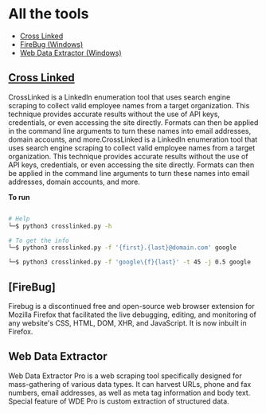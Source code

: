 # All  the tools

  -  <a href="##Cross Linked">Cross Linked</a> 
  -  <a href="##FireBug">FireBug (Windows) </a> 
  - <a href="##Web Data Extractor "> Web Data Extractor (Windows)</a>

## [Cross Linked](https://github.com/m8r0wn/CrossLinked)

<p>
  CrossLinked is a LinkedIn enumeration tool that uses search engine scraping to collect valid employee names from a target organization. This technique provides accurate results without the use of API keys, credentials, or even accessing the site directly. Formats can then be applied in the command line arguments to turn these names into email addresses, domain accounts, and more.CrossLinked is a LinkedIn enumeration tool that uses search engine scraping to collect valid employee names from a target organization. This technique provides accurate results without the use of API keys, credentials, or even accessing the site directly. Formats can then be applied in the command line arguments to turn these names into email addresses, domain accounts, and more.
  </p>

<b> To run </b>
```bash

# Help
└─$ python3 crosslinked.py -h

# To get the info
└─$ python3 crosslinked.py -f '{first}.{last}@domain.com' google 

└─$ python3 crosslinked.py -f 'google\{f}{last}' -t 45 -j 0.5 google


```
## [FireBug]

<p>
  Firebug is a discontinued free and open-source web browser extension for Mozilla Firefox that facilitated the live debugging, editing, and monitoring of any website's CSS, HTML, DOM, XHR, and JavaScript. It is now inbuilt in Firefox.
  </p>

## Web Data Extractor

<p> Web Data Extractor Pro is a web scraping tool specifically designed for mass-gathering of various data types. It can harvest URLs, phone and fax numbers, email addresses, as well as meta tag information and body text. Special feature of WDE Pro is custom extraction of structured data.</p>
